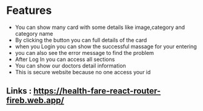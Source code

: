 
# Features

- You can show many card with some details like image,category and category name
- By clicking the button you can full details of the card
- when you Login you can show the successful massage for your  entering
- you can also see the error message to find the problem
- After Log In you can access all sections
- You can show our doctors detail information
- This is secure website because no one access your id

## Links : https://health-fare-react-router-fireb.web.app/

